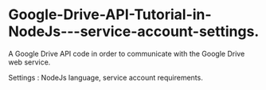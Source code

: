 # Google-Drive-API-Tutorial-in-NodeJs---service-account-settings.
A  Google Drive API code in order to communicate with the Google Drive web service.  
  
Settings : NodeJs language, service account  requirements.

